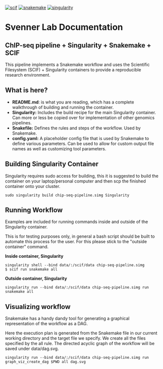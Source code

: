 [![scif](https://img.shields.io/badge/filesystem-scientific-blue.svg)](https://sci-f.github.io)
[![snakemake](https://img.shields.io/badge/snakemake-%3E%3D%204.6.0-blue.svg)](https://snakemake.readthedocs.io/en/stable/)
[![singularity](https://img.shields.io/badge/singularity-%3E%3D%202.4.2-blue.svg)](http://singularity.lbl.gov/)

# Svenner Lab Documentation
## ChIP-seq pipeline + Singularity + Snakemake + SCIF

This pipeline implements a Snakemake workflow and uses the Scientific Filesystem (SCIF) + Singularity containers to provide a reproducible research environment.

## What is here?

* **README.md**: is what you are reading, which has a complete walkthrough of building and running the container.
* **Singularity:** Includes the build recipe for the main Singularity container. Can more or less be copied over for implementation of other genomics pipelines.
* **Snakefile:** Defines the rules and steps of the workflow. Used by Snakemake.
* **config.yaml:** A placeholder config file that is used by Snakemake to define various parameters. Can be used to allow for custom output file names as well as customizing tool parameters.

## Building Singularity Container

Singularity requires sudo access for building, this it is suggested to build the container on your laptop/personal computer and then scp the finished container onto your cluster.

```
sudo singularity build chip-seq-pipeline.simg Singularity
```

## Running Workflow

Examples are included for running commands inside and outside of the Singularity container.

This is for testing purposes only, in general a bash script should be built to automate this process for the user. For this please stick to the "outside container" command.

**Inside container, Singularity**

```
singularity shell --bind data/:/scif/data chip-seq-pipeline.simg
$ scif run snakemake all
```

**Outside container, Singularity**

```
singularity run --bind data/:/scif/data chip-seq-pipeline.simg run snakemake all
```

## Visualizing workflow

Snakemake has a handy dandy tool for generating a graphical representation of the workflow as a DAG.

Here the execution plan is generated from the Snakemake file in our current working directory and the target file we specify. We create all the files specified by the all rule. The directed acyclic graph of the workflow will be saved under data/dag.svg.

```
singularity run --bind data/:/scif/data chip-seq-pipeline.simg run graph_viz_create_dag $PWD all dag.svg
```

